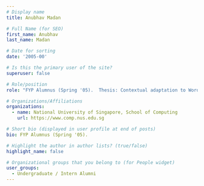 ```yaml
---
# Display name
title: Anubhav Madan

# Full Name (for SEO) 
first_name: Anubhav
last_name: Madan

# Date for sorting
date: '2005-00'

# Is this the primary user of the site?
superuser: false

# Role/position
role: "FYP Alumnus (Spring '05).  Thesis: Contextual adaptation to WordNet."

# Organizations/Affiliations
organizations:
  - name: National University of Singapore, School of Computing
    url: https://www.comp.nus.edu.sg

# Short bio (displayed in user profile at end of posts)
bio: FYP Alumnus (Spring '05). 

# Highlight the author in author lists? (true/false)
highlight_name: false

# Organizational groups that you belong to (for People widget)
user_groups:
  - Undergraduate / Intern Alumni
---
```

